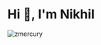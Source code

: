 <h1 align="left">Hi 👋, I'm Nikhil</h1>
<p align="left"> <img src="https://komarev.com/ghpvc/?username=zmercury&label=Profile%20views&color=0e75b6&style=flat" alt="zmercury" /> </p>
